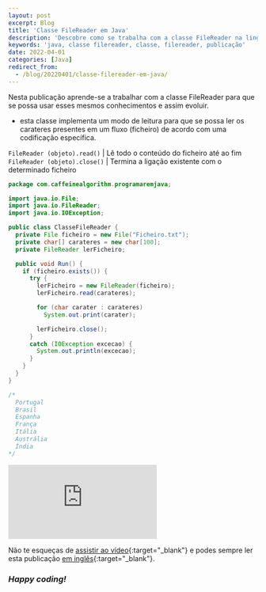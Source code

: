```yaml
---
layout: post
excerpt: Blog
title: 'Classe FileReader em Java'
description: 'Descobre como se trabalha com a classe FileReader na linguagem de programação Java. Obtém respostas às tuas dúvidas com a teoria e os exemplos apresentados.'
keywords: 'java, classe filereader, classe, filereader, publicação'
date: 2022-04-01
categories: [Java]
redirect_from:
  - /blog/20220401/classe-filereader-em-java/
---
```


Nesta publicação aprende-se a trabalhar com a classe FileReader para que se possa usar esses mesmos conhecimentos e assim evoluir.

- esta classe implementa um modo de leitura para que se possa ler os carateres presentes em um fluxo (ficheiro) de acordo com uma codificação específica.

`FileReader (objeto).read()` | Lê todo o conteúdo do ficheiro até ao fim
`FileReader (objeto).close()` | Termina a ligação existente com o determinado ficheiro

```java
package com.caffeinealgorithm.programaremjava;

import java.io.File;
import java.io.FileReader;
import java.io.IOException;

public class ClasseFileReader {
  private File ficheiro = new File("Ficheiro.txt");
  private char[] carateres = new char[100];
  private FileReader lerFicheiro;

  public void Run() {
    if (ficheiro.exists()) {
      try {
        lerFicheiro = new FileReader(ficheiro);
        lerFicheiro.read(carateres);

        for (char carater : carateres)
          System.out.print(carater);

        lerFicheiro.close();
      }
      catch (IOException excecao) {
        System.out.println(excecao);
      }
    }
  }
}

/*
  Portugal
  Brasil
  Espanha
  França
  Itália
  Austrália
  Índia
*/
```

<div class="video-container">
  <iframe src="https://www.youtube.com/embed/22Np9fJQv-E" frameborder="0" allowfullscreen></iframe>
</div>

Não te esqueças de [assistir ao vídeo](https://youtu.be/22Np9fJQv-E){:target="\_blank"} e podes sempre ler esta publicação [em inglês](https://nelsonsilvadev.com/blog/filereader-class-in-java/){:target="\_blank"}.

### _Happy coding!_
